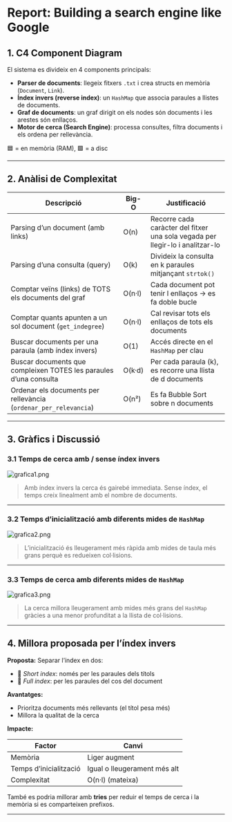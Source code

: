 # Report: Building a search engine like Google

## 1. C4 Component Diagram

El sistema es divideix en 4 components principals:

- **Parser de documents**: llegeix fitxers `.txt` i crea structs en memòria (`Document`, `Link`).
- **Índex invers (reverse index)**: un `HashMap` que associa paraules a llistes de documents.
- **Graf de documents**: un graf dirigit on els nodes són documents i les arestes són enllaços.
- **Motor de cerca (Search Engine)**: processa consultes, filtra documents i els ordena per rellevància.

🟦 = en memòria (RAM), 🟩 = a disc


---

## 2. Anàlisi de Complexitat

| Descripció                                                                 | Big-O          | Justificació                                                                 |
|----------------------------------------------------------------------------|----------------|------------------------------------------------------------------------------|
| Parsing d’un document (amb links)                                          | O(n)           | Recorre cada caràcter del fitxer una sola vegada per llegir-lo i analitzar-lo |
| Parsing d’una consulta (query)                                             | O(k)           | Divideix la consulta en k paraules mitjançant `strtok()`                     |
| Comptar veïns (links) de TOTS els documents del graf                       | O(n·l)         | Cada document pot tenir l enllaços → es fa doble bucle                        |
| Comptar quants apunten a un sol document (`get_indegree`)                 | O(n·l)         | Cal revisar tots els enllaços de tots els documents                          |
| Buscar documents per una paraula (amb índex invers)                        | O(1)           | Accés directe en el `HashMap` per clau                                       |
| Buscar documents que compleixen TOTES les paraules d’una consulta         | O(k·d)         | Per cada paraula (k), es recorre una llista de d documents                   |
| Ordenar els documents per rellevància (`ordenar_per_relevancia`)          | O(n²)          | Es fa Bubble Sort sobre n documents                                          |

---

## 3. Gràfics i Discussió

### 3.1 Temps de cerca amb / sense índex invers

![grafica1.png](grafica1.png)

> Amb índex invers la cerca és gairebé immediata. Sense índex, el temps creix linealment amb el nombre de documents.

---

### 3.2 Temps d’inicialització amb diferents mides de `HashMap`

![grafica2.png](grafica2.png)

> L’inicialització és lleugerament més ràpida amb mides de taula més grans perquè es redueixen col·lisions.

---

### 3.3 Temps de cerca amb diferents mides de `HashMap`

![grafica3.png](grafica3.png)

> La cerca millora lleugerament amb mides més grans del `HashMap` gràcies a una menor profunditat a la llista de col·lisions.

---

## 4. Millora proposada per l’índex invers

**Proposta:** Separar l’índex en dos:

- 🔹 *Short index*: només per les paraules dels títols
- 🔹 *Full index*: per les paraules del cos del document

**Avantatges:**
- Prioritza documents més rellevants (el títol pesa més)
- Millora la qualitat de la cerca

**Impacte:**

| Factor                 | Canvi             |
|------------------------|------------------|
| Memòria                | Liger augment     |
| Temps d’inicialització | Igual o lleugerament més alt |
| Complexitat            | O(n·l) (mateixa)  |

També es podria millorar amb **tries** per reduir el temps de cerca i la memòria si es comparteixen prefixos.

---

